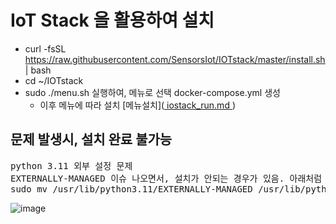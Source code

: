 
# IoT Stack 을 활용하여 설치

- curl -fsSL https://raw.githubusercontent.com/SensorsIot/IOTstack/master/install.sh | bash
- cd ~/IOTstack
- sudo ./menu.sh 실행하여, 메뉴로 선택 docker-compose.yml 생성 
  - 이후 메뉴에 따라 설치 [메뉴설치](<a href target=_blank > iostack_run.md </a>) 

## 문제 발생시, 설치 완료 불가능
<pre>
python 3.11 외부 설정 문제
EXTERNALLY-MANAGED 이슈 나오면서, 설치가 안되는 경우가 있음. 아래처럼 변경하였음 (3.11은 버전에 따라 변경될 수 있음)
sudo mv /usr/lib/python3.11/EXTERNALLY-MANAGED /usr/lib/python3.11/EXTERNALLY-MANAGED_OLD
</pre>


![image](https://github.com/user-attachments/assets/34ba078a-3234-4194-9fb0-62cf26b57493)
